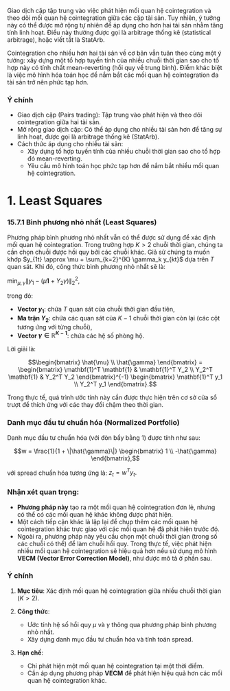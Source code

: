 Giao dịch cặp tập trung vào việc phát hiện mối quan hệ cointegration và theo dõi mối quan hệ cointegration giữa các cặp tài sản. Tuy nhiên, ý tưởng này có thể được mở rộng tự nhiên để áp dụng cho hơn hai tài sản nhằm tăng tính linh hoạt. Điều này thường được gọi là arbitrage thống kê (statistical arbitrage), hoặc viết tắt là StatArb.

Cointegration cho nhiều hơn hai tài sản về cơ bản vẫn tuân theo cùng một ý tưởng: xây dựng một tổ hợp tuyến tính của nhiều chuỗi thời gian sao cho tổ hợp này có tính chất mean-reverting (hồi quy về trung bình). Điểm khác biệt là việc mô hình hóa toán học để nắm bắt các mối quan hệ cointegration đa tài sản trở nên phức tạp hơn.

### Ý chính
- Giao dịch cặp (Pairs trading): Tập trung vào phát hiện và theo dõi cointegration giữa hai tài sản.
- Mở rộng giao dịch cặp: Có thể áp dụng cho nhiều tài sản hơn để tăng sự linh hoạt, được gọi là arbitrage thống kê (StatArb).
- Cách thức áp dụng cho nhiều tài sản:
  - Xây dựng tổ hợp tuyến tính của nhiều chuỗi thời gian sao cho tổ hợp đó mean-reverting.
  - Yêu cầu mô hình toán học phức tạp hơn để nắm bắt nhiều mối quan hệ cointegration.
 
# 1. Least Squares
### 15.7.1 Bình phương nhỏ nhất (Least Squares)

Phương pháp bình phương nhỏ nhất vẫn có thể được sử dụng để xác định mối quan hệ cointegration. Trong trường hợp $K > 2$ chuỗi thời gian, chúng ta cần chọn chuỗi được hồi quy bởi các chuỗi khác. Giả sử chúng ta muốn khớp $y_{1t} \approx \mu + \sum_{k=2}^{K} \gamma_k y_{kt}$ dựa trên $T$ quan sát. Khi đó, công thức bình phương nhỏ nhất sẽ là:

$\min_{\mu, \gamma} \| y_1 - (\mu \mathbf{1} + Y_2 \gamma) \|_2^2,$

trong đó:
- **Vector $y_1$**: chứa $T$ quan sát của chuỗi thời gian đầu tiên,
- **Ma trận $Y_2$**: chứa các quan sát của $K - 1$ chuỗi thời gian còn lại (các cột tương ứng với từng chuỗi),
- **Vector $\gamma \in \mathbb{R}^{K-1}$**: chứa các hệ số phòng hộ.

Lời giải là:

```math
\begin{bmatrix}
\hat{\mu} \\
\hat{\gamma}
\end{bmatrix}
=
\begin{bmatrix}
\mathbf{1}^T \mathbf{1} & \mathbf{1}^T Y_2 \\
Y_2^T \mathbf{1} & Y_2^T Y_2
\end{bmatrix}^{-1}

\begin{bmatrix}
\mathbf{1}^T y_1 \\
Y_2^T y_1
\end{bmatrix}.
```

Trong thực tế, quá trình ước tính này cần được thực hiện trên cơ sở cửa sổ trượt để thích ứng với các thay đổi chậm theo thời gian.

### Danh mục đầu tư chuẩn hóa (Normalized Portfolio)
Danh mục đầu tư chuẩn hóa (với đòn bẩy bằng 1) được tính như sau:

```math
w = \frac{1}{1 + \|\hat{\gamma}\|} 
\begin{bmatrix}
1 \\
-\hat{\gamma}
\end{bmatrix},
```

với spread chuẩn hóa tương ứng là: $z_t = w^T y_t.$

### Nhận xét quan trọng:
- **Phương pháp này** tạo ra một mối quan hệ cointegration đơn lẻ, nhưng có thể có các mối quan hệ khác không được phát hiện.
- Một cách tiếp cận khác là lập lại để chụp thêm các mối quan hệ cointegration khác trực giao với các mối quan hệ đã phát hiện trước đó.
- Ngoài ra, phương pháp này yêu cầu chọn một chuỗi thời gian (trong số các chuỗi có thể) để làm chuỗi hồi quy. Trong thực tế, việc phát hiện nhiều mối quan hệ cointegration sẽ hiệu quả hơn nếu sử dụng mô hình **VECM (Vector Error Correction Model)**, như được mô tả ở phần sau.

### Ý chính
1. **Mục tiêu**: Xác định mối quan hệ cointegration giữa nhiều chuỗi thời gian ($K > 2$).

2. **Công thức**:
   - Ước tính hệ số hồi quy $\mu$ và $\gamma$ thông qua phương pháp bình phương nhỏ nhất.
   - Xây dựng danh mục đầu tư chuẩn hóa và tính toán spread.

3. **Hạn chế**:
   - Chỉ phát hiện một mối quan hệ cointegration tại một thời điểm.
   - Cần áp dụng phương pháp **VECM** để phát hiện hiệu quả hơn các mối quan hệ cointegration khác.

